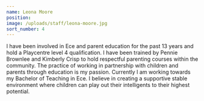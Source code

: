 ```yaml
---
name: Leona Moore
position:
image: /uploads/staff/leona-moore.jpg
sort_number: 4
---
```


I have been involved in Ece and parent education for the past 13 years and hold a Playcentre level 4 qualification. I have been trained by Pennie Brownlee and Kimberly Crisp to hold respectful parenting courses within the community. The practice of working in partnership with children and parents through education is my passion. Currently I am working towards my Bachelor of Teaching in Ece. I believe in creating a supportive stable environment where children can play out their intelligents to their highest potential.